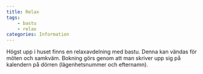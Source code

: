 ```yaml
---
title: Relax
tags:
    - bastu
    - relax
categories: Information
---
```


Högst upp i huset finns en relaxavdelning med bastu. Denna kan vändas för möten och samkväm. Bokning görs genom att man skriver upp sig på kalendern på dörren (lägenhetsnummer och efternamn).

